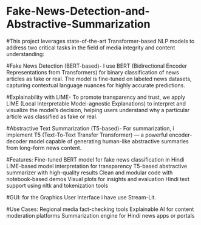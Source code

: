 # Fake-News-Detection-and-Abstractive-Summarization
#This project leverages state-of-the-art Transformer-based NLP models to address two critical tasks in the field of media integrity and content understanding:

#Fake News Detection (BERT-based)-
I use BERT (Bidirectional Encoder Representations from Transformers) for binary classification of news articles as fake or real. The model is fine-tuned on labeled news datasets, capturing contextual language nuances for highly accurate predictions.

#Explainability with LIME-
To promote transparency and trust, we apply LIME (Local Interpretable Model-agnostic Explanations) to interpret and visualize the model’s decision, helping users understand why a particular article was classified as fake or real.

#Abstractive Text Summarization (T5-based)-
For summarization, i implement T5 (Text-To-Text Transfer Transformer) — a powerful encoder-decoder model capable of generating human-like abstractive summaries from long-form news content.

#Features:
Fine-tuned BERT model for fake news classification in Hindi
LIME-based model interpretation for transparency
T5-based abstractive summarizer with high-quality results
Clean and modular code with notebook-based demos
Visual plots for insights and evaluation
Hindi text support using nltk and tokenization tools

#GUI: for the Graphics User Interface i have use Stream-Lit.

#Use Cases:
Regional media fact-checking tools
Explainable AI for content moderation platforms
Summarization engine for Hindi news apps or portals



